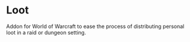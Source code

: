 # Loot
Addon for World of Warcraft to ease the process of distributing personal loot in a raid or dungeon setting.